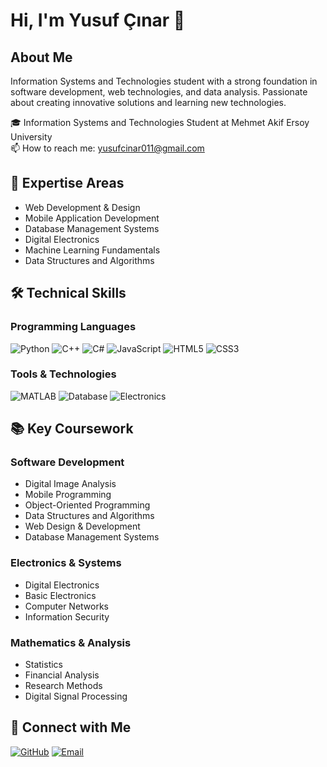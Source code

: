 # Hi, I'm Yusuf Çınar 👋

## About Me
Information Systems and Technologies student with a strong foundation in software development, web technologies, and data analysis. Passionate about creating innovative solutions and learning new technologies.

🎓 Information Systems and Technologies Student at Mehmet Akif Ersoy University  
📫 How to reach me: yusufcinar011@gmail.com

## 🎯 Expertise Areas
- Web Development & Design
- Mobile Application Development
- Database Management Systems
- Digital Electronics
- Machine Learning Fundamentals
- Data Structures and Algorithms

## 🛠 Technical Skills

### Programming Languages 
![Python](https://img.shields.io/badge/-Python-3776AB?style=flat-square&logo=python&logoColor=white)
![C++](https://img.shields.io/badge/-C++-00599C?style=flat-square&logo=cplusplus&logoColor=white)
![C#](https://img.shields.io/badge/-C%23-239120?style=flat-square&logo=csharp&logoColor=white)
![JavaScript](https://img.shields.io/badge/-JavaScript-F7DF1E?style=flat-square&logo=javascript&logoColor=black)
![HTML5](https://img.shields.io/badge/-HTML5-E34F26?style=flat-square&logo=html5&logoColor=white)
![CSS3](https://img.shields.io/badge/-CSS3-1572B6?style=flat-square&logo=css3&logoColor=white)

### Tools & Technologies
![MATLAB](https://img.shields.io/badge/-MATLAB-0076A8?style=flat-square&logo=mathworks&logoColor=white)
![Database](https://img.shields.io/badge/-Database-4479A1?style=flat-square&logo=mysql&logoColor=white)
![Electronics](https://img.shields.io/badge/-Electronics-00979D?style=flat-square&logo=arduino&logoColor=white)

## 📚 Key Coursework

### Software Development
- Digital Image Analysis
- Mobile Programming
- Object-Oriented Programming
- Data Structures and Algorithms
- Web Design & Development
- Database Management Systems

### Electronics & Systems
- Digital Electronics
- Basic Electronics
- Computer Networks
- Information Security

### Mathematics & Analysis
- Statistics
- Financial Analysis
- Research Methods
- Digital Signal Processing



## 🤝 Connect with Me
[![GitHub](https://img.shields.io/badge/-GitHub-181717?style=flat-square&logo=github&logoColor=white)](https://github.com/yusufcinaar)
[![Email](https://img.shields.io/badge/-Email-D14836?style=flat-square&logo=gmail&logoColor=white)](mailto:yusufcinar011@gmail.com)

